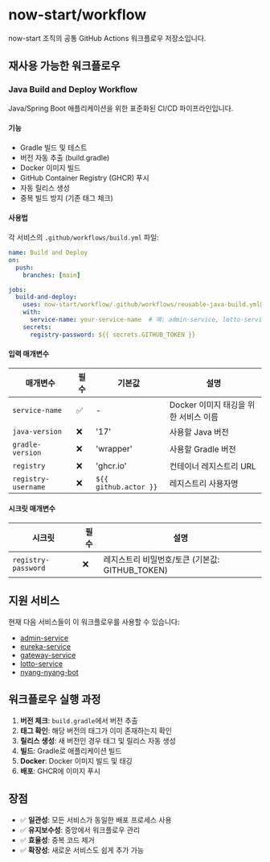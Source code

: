 # now-start/workflow

now-start 조직의 공통 GitHub Actions 워크플로우 저장소입니다.

## 재사용 가능한 워크플로우

### Java Build and Deploy Workflow

Java/Spring Boot 애플리케이션을 위한 표준화된 CI/CD 파이프라인입니다.

#### 기능
- Gradle 빌드 및 테스트
- 버전 자동 추출 (build.gradle)
- Docker 이미지 빌드
- GitHub Container Registry (GHCR) 푸시
- 자동 릴리스 생성
- 중복 빌드 방지 (기존 태그 체크)

#### 사용법

각 서비스의 `.github/workflows/build.yml` 파일:

```yaml
name: Build and Deploy
on:
  push:
    branches: [main]

jobs:
  build-and-deploy:
    uses: now-start/workflow/.github/workflows/reusable-java-build.yml@main
    with:
      service-name: your-service-name  # 예: admin-service, lotto-service
    secrets:
      registry-password: ${{ secrets.GITHUB_TOKEN }}
```

#### 입력 매개변수

| 매개변수 | 필수 | 기본값 | 설명 |
|---------|------|--------|------|
| `service-name` | ✅ | - | Docker 이미지 태깅을 위한 서비스 이름 |
| `java-version` | ❌ | '17' | 사용할 Java 버전 |
| `gradle-version` | ❌ | 'wrapper' | 사용할 Gradle 버전 |
| `registry` | ❌ | 'ghcr.io' | 컨테이너 레지스트리 URL |
| `registry-username` | ❌ | `${{ github.actor }}` | 레지스트리 사용자명 |

#### 시크릿 매개변수

| 시크릿 | 필수 | 설명 |
|--------|------|------|
| `registry-password` | ❌ | 레지스트리 비밀번호/토큰 (기본값: GITHUB_TOKEN) |

## 지원 서비스

현재 다음 서비스들이 이 워크플로우를 사용할 수 있습니다:

- [admin-service](https://github.com/now-start/admin-service)
- [eureka-service](https://github.com/now-start/eureka-service)
- [gateway-service](https://github.com/now-start/gateway-service)
- [lotto-service](https://github.com/now-start/lotto-service)
- [nyang-nyang-bot](https://github.com/now-start/nyang-nyang-bot)

## 워크플로우 실행 과정

1. **버전 체크**: `build.gradle`에서 버전 추출
2. **태그 확인**: 해당 버전의 태그가 이미 존재하는지 확인
3. **릴리스 생성**: 새 버전인 경우 태그 및 릴리스 자동 생성
4. **빌드**: Gradle로 애플리케이션 빌드
5. **Docker**: Docker 이미지 빌드 및 태깅
6. **배포**: GHCR에 이미지 푸시

## 장점

- ✅ **일관성**: 모든 서비스가 동일한 배포 프로세스 사용
- ✅ **유지보수성**: 중앙에서 워크플로우 관리
- ✅ **효율성**: 중복 코드 제거
- ✅ **확장성**: 새로운 서비스도 쉽게 추가 가능
